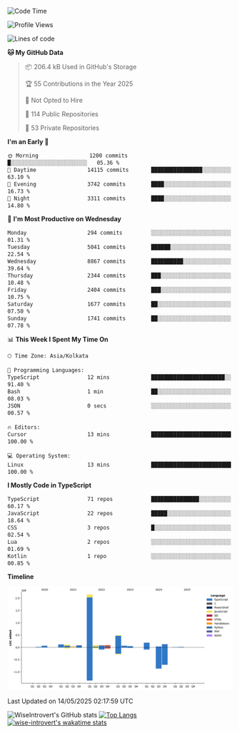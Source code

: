 <!--START_SECTION:waka-->
![Code Time](http://img.shields.io/badge/Code%20Time-2%2C332%20hrs%202%20mins-blue)

![Profile Views](http://img.shields.io/badge/Profile%20Views-0-blue)

![Lines of code](https://img.shields.io/badge/From%20Hello%20World%20I%27ve%20Written-3.7%20million%20lines%20of%20code-blue)

**🐱 My GitHub Data** 

> 📦 206.4 kB Used in GitHub's Storage 
 > 
> 🏆 55 Contributions in the Year 2025
 > 
> 🚫 Not Opted to Hire
 > 
> 📜 114 Public Repositories 
 > 
> 🔑 53 Private Repositories 
 > 
**I'm an Early 🐤** 

```text
🌞 Morning                1200 commits        █░░░░░░░░░░░░░░░░░░░░░░░░   05.36 % 
🌆 Daytime                14115 commits       ████████████████░░░░░░░░░   63.10 % 
🌃 Evening                3742 commits        ████░░░░░░░░░░░░░░░░░░░░░   16.73 % 
🌙 Night                  3311 commits        ████░░░░░░░░░░░░░░░░░░░░░   14.80 % 
```
📅 **I'm Most Productive on Wednesday** 

```text
Monday                   294 commits         ░░░░░░░░░░░░░░░░░░░░░░░░░   01.31 % 
Tuesday                  5041 commits        ██████░░░░░░░░░░░░░░░░░░░   22.54 % 
Wednesday                8867 commits        ██████████░░░░░░░░░░░░░░░   39.64 % 
Thursday                 2344 commits        ███░░░░░░░░░░░░░░░░░░░░░░   10.48 % 
Friday                   2404 commits        ███░░░░░░░░░░░░░░░░░░░░░░   10.75 % 
Saturday                 1677 commits        ██░░░░░░░░░░░░░░░░░░░░░░░   07.50 % 
Sunday                   1741 commits        ██░░░░░░░░░░░░░░░░░░░░░░░   07.78 % 
```


📊 **This Week I Spent My Time On** 

```text
🕑︎ Time Zone: Asia/Kolkata

💬 Programming Languages: 
TypeScript               12 mins             ███████████████████████░░   91.40 % 
Bash                     1 min               ██░░░░░░░░░░░░░░░░░░░░░░░   08.03 % 
JSON                     0 secs              ░░░░░░░░░░░░░░░░░░░░░░░░░   00.57 % 

🔥 Editors: 
Cursor                   13 mins             █████████████████████████   100.00 % 

💻 Operating System: 
Linux                    13 mins             █████████████████████████   100.00 % 
```

**I Mostly Code in TypeScript** 

```text
TypeScript               71 repos            ███████████████░░░░░░░░░░   60.17 % 
JavaScript               22 repos            █████░░░░░░░░░░░░░░░░░░░░   18.64 % 
CSS                      3 repos             █░░░░░░░░░░░░░░░░░░░░░░░░   02.54 % 
Lua                      2 repos             ░░░░░░░░░░░░░░░░░░░░░░░░░   01.69 % 
Kotlin                   1 repo              ░░░░░░░░░░░░░░░░░░░░░░░░░   00.85 % 
```



**Timeline**

![Lines of Code chart](https://raw.githubusercontent.com/wise-introvert/wise-introvert/master/assets/bar_graph.png)


 Last Updated on 14/05/2025 02:17:59 UTC
<!--END_SECTION:waka-->

![WiseIntrovert's GitHub stats](https://github-readme-stats.vercel.app/api?username=wise-introvert&count_private=true&show_icons=true)
[![Top Langs](https://github-readme-stats.vercel.app/api/top-langs/?username=wise-introvert&langs_count=10)](https://github.com/anuraghazra/github-readme-stats)
[![wise-introvert's wakatime stats](https://github-readme-stats.vercel.app/api/wakatime?username=wiseintrovert)](https://github.com/anuraghazra/github-readme-stats)
